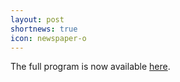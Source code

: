 ```yaml
---
layout: post
shortnews: true
icon: newspaper-o
---
```


The full program is now available <a href="/foga2025/foga-schedule.pdf">here</a>.